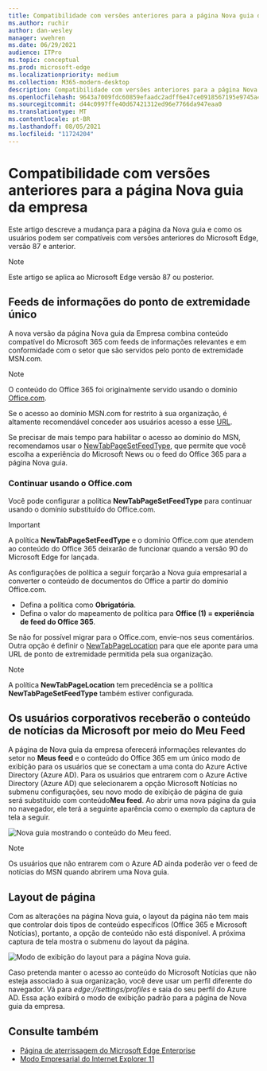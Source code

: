 ```yaml
---
title: Compatibilidade com versões anteriores para a página Nova guia da empresa
ms.author: ruchir
author: dan-wesley
manager: vwehren
ms.date: 06/29/2021
audience: ITPro
ms.topic: conceptual
ms.prod: microsoft-edge
ms.localizationpriority: medium
ms.collection: M365-modern-desktop
description: Compatibilidade com versões anteriores para a página Nova guia da empresa
ms.openlocfilehash: 9643a7009fdc60859efaadc2adff6e47ce0918567195e9745a4a93c151aefc80
ms.sourcegitcommit: d44c0997ffe40d67421312ed96e7766da947eaa0
ms.translationtype: MT
ms.contentlocale: pt-BR
ms.lasthandoff: 08/05/2021
ms.locfileid: "11724204"
---
```

# <a name="backwards-compatibility-for-the-enterprise-new-tab-page"></a>Compatibilidade com versões anteriores para a página Nova guia da empresa

Este artigo descreve a mudança para a página da Nova guia e como os usuários podem ser compatíveis com versões anteriores do Microsoft Edge, versão 87 e anterior.

> [!NOTE]
> Este artigo se aplica ao Microsoft Edge versão 87 ou posterior.

## <a name="information-feeds-from-single-endpoint"></a>Feeds de informações do ponto de extremidade único

A nova versão da página Nova guia da Empresa combina conteúdo compatível do Microsoft 365 com feeds de informações relevantes e em conformidade com o setor que são servidos pelo ponto de extremidade MSN.com.

> [!NOTE]
> O conteúdo do Office 365 foi originalmente servido usando o domínio [Office.com](https://www.office.com).

Se o acesso ao domínio MSN.com for restrito à sua organização, é altamente recomendável conceder aos usuários acesso a esse [URL](https://ntp.msn.com).

Se precisar de mais tempo para habilitar o acesso ao domínio do MSN, recomendamos usar o [NewTabPageSetFeedType](./microsoft-edge-policies.md#newtabpagesetfeedtype), que permite que você escolha a experiência do Microsoft News ou o feed do Office 365 para a página Nova guia.

### <a name="keep-using-officecom"></a>Continuar usando o Office.com

 Você pode configurar a política **NewTabPageSetFeedType** para continuar usando o domínio substituído do Office.com.

> [!IMPORTANT]
> A política **NewTabPageSetFeedType** e o domínio Office.com que atendem ao conteúdo do Office 365 deixarão de funcionar quando a versão 90 do Microsoft Edge for lançada.

As configurações de política a seguir forçarão a Nova guia empresarial a converter o conteúdo de documentos do Office a partir do domínio Office.com.

- Defina a política como **Obrigatória**.
- Defina o valor do mapeamento de política para **Office (1) = experiência de feed do Office 365**.

Se não for possível migrar para o Office.com, envie-nos seus comentários. Outra opção é definir o [NewTabPageLocation](./microsoft-edge-policies.md#newtabpagelocation) para que ele aponte para uma URL de ponto de extremidade permitida pela sua organização.

> [!NOTE]
> A política **NewTabPageLocation** tem precedência se a política **NewTabPageSetFeedType** também estiver configurada.

## <a name="enterprise-users-will-now-get-microsoft-news-content-via-my-feed"></a>Os usuários corporativos receberão o conteúdo de notícias da Microsoft por meio do Meu Feed

A página de Nova guia da empresa oferecerá informações relevantes do setor no **Meus feed** e o conteúdo do Office 365 em um único modo de exibição para os usuários que se conectam a uma conta do Azure Active Directory (Azure AD). Para os usuários que entrarem com o Azure Active Directory (Azure AD) que selecionarem a opção Microsoft Notícias no submenu configurações, seu novo modo de exibição de página de guia será substituído com conteúdo**Meu feed**. Ao abrir uma nova página da guia no navegador, ele terá a seguinte aparência como o exemplo da captura de tela a seguir.

![Nova guia mostrando o conteúdo do Meu feed.](media/microsoft-edge-ntp-backward-compatibility/microsoft-edge-ntp-myfeed-view.png)

> [!NOTE]
> Os usuários que não entrarem com o Azure AD ainda poderão ver o feed de notícias do MSN quando abrirem uma Nova guia.

## <a name="page-layout"></a>Layout de página

Com as alterações na página Nova guia, o layout da página não tem mais que controlar dois tipos de conteúdo específicos (Office 365 e Microsoft Notícias), portanto, a opção de conteúdo não está disponível. A próxima captura de tela mostra o submenu do layout da página.

![Modo de exibição do layout para a página Nova guia.](media/microsoft-edge-ntp-backward-compatibility/microsoft-edge-ntp-page-layout.png)

Caso pretenda manter o acesso ao conteúdo do Microsoft Notícias que não esteja associado à sua organização, você deve usar um perfil diferente do navegador. Vá para  *edge://settings/profiles* e saia do seu perfil do Azure AD. Essa ação exibirá o modo de exibição padrão para a página de Nova guia da empresa. 

## <a name="see-also"></a>Consulte também

- [Página de aterrissagem do Microsoft Edge Enterprise](https://aka.ms/EdgeEnterprise)
- [Modo Empresarial do Internet Explorer 11](/internet-explorer/ie11-deploy-guide/enterprise-mode-overview-for-ie11)